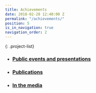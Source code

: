 ```yaml
---
title: Achievements
date: 2018-02-28 12:40:00 Z
permalink: "/achievements/"
position: 5
is_in_navigation: true
navigation_order: 2
---
```


{: .project-list}
- ### [Public events and presentations](/achievements/public-events/)
- ### [Publications](/achievements/technical-approach/)
- ### [In the media](/achievements/media/)